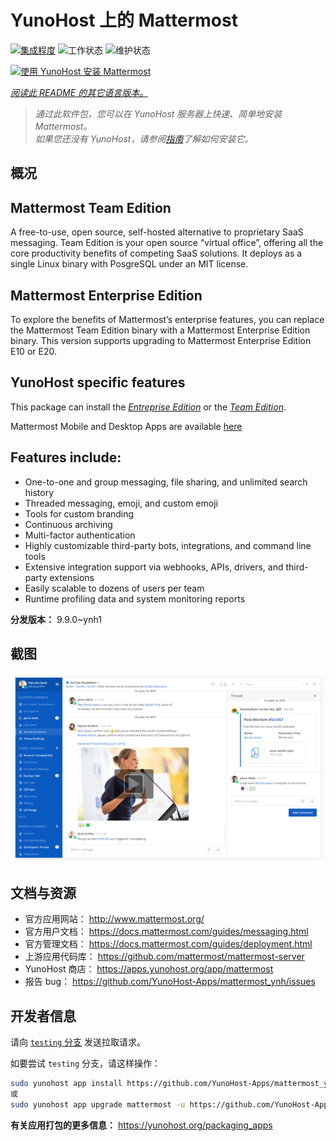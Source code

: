 <!--
注意：此 README 由 <https://github.com/YunoHost/apps/tree/master/tools/readme_generator> 自动生成
请勿手动编辑。
-->

# YunoHost 上的 Mattermost

[![集成程度](https://dash.yunohost.org/integration/mattermost.svg)](https://dash.yunohost.org/appci/app/mattermost) ![工作状态](https://ci-apps.yunohost.org/ci/badges/mattermost.status.svg) ![维护状态](https://ci-apps.yunohost.org/ci/badges/mattermost.maintain.svg)

[![使用 YunoHost 安装 Mattermost](https://install-app.yunohost.org/install-with-yunohost.svg)](https://install-app.yunohost.org/?app=mattermost)

*[阅读此 README 的其它语言版本。](./ALL_README.md)*

> *通过此软件包，您可以在 YunoHost 服务器上快速、简单地安装 Mattermost。*  
> *如果您还没有 YunoHost，请参阅[指南](https://yunohost.org/install)了解如何安装它。*

## 概况

## Mattermost Team Edition

A free-to-use, open source, self-hosted alternative to proprietary SaaS messaging. Team Edition is your open source “virtual office”, offering all the core productivity benefits of competing SaaS solutions. It deploys as a single Linux binary with PosgreSQL under an MIT license.

## Mattermost Enterprise Edition

To explore the benefits of Mattermost’s enterprise features, you can replace the Mattermost Team Edition binary with a Mattermost Enterprise Edition binary. This version supports upgrading to Mattermost Enterprise Edition E10 or E20.

## YunoHost specific features

This package can install the [*Entreprise Edition*](https://docs.mattermost.com/overview/product.html#mattermost-enterprise-edition) or the [*Team Edition*](https://docs.mattermost.com/overview/product.html#mattermost-team-edition).

Mattermost Mobile and Desktop Apps are available [here](https://mattermost.com/download/)

## Features include:

- One-to-one and group messaging, file sharing, and unlimited search history
- Threaded messaging, emoji, and custom emoji
- Tools for custom branding
- Continuous archiving
- Multi-factor authentication
- Highly customizable third-party bots, integrations, and command line tools
- Extensive integration support via webhooks, APIs, drivers, and third-party extensions
- Easily scalable to dozens of users per team
- Runtime profiling data and system monitoring reports


**分发版本：** 9.9.0~ynh1

## 截图

![Mattermost 的截图](./doc/screenshots/screenshot.png)

## 文档与资源

- 官方应用网站： <http://www.mattermost.org/>
- 官方用户文档： <https://docs.mattermost.com/guides/messaging.html>
- 官方管理文档： <https://docs.mattermost.com/guides/deployment.html>
- 上游应用代码库： <https://github.com/mattermost/mattermost-server>
- YunoHost 商店： <https://apps.yunohost.org/app/mattermost>
- 报告 bug： <https://github.com/YunoHost-Apps/mattermost_ynh/issues>

## 开发者信息

请向 [`testing` 分支](https://github.com/YunoHost-Apps/mattermost_ynh/tree/testing) 发送拉取请求。

如要尝试 `testing` 分支，请这样操作：

```bash
sudo yunohost app install https://github.com/YunoHost-Apps/mattermost_ynh/tree/testing --debug
或
sudo yunohost app upgrade mattermost -u https://github.com/YunoHost-Apps/mattermost_ynh/tree/testing --debug
```

**有关应用打包的更多信息：** <https://yunohost.org/packaging_apps>
